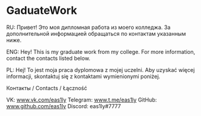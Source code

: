 # GaduateWork

RU: Привет! Это моя дипломная работа из моего колледжа. За дополнительной информацией обращаться по контактам указанным ниже. 

ENG: Hey! This is my graduate work from my college. For more information, contact the contacts listed below.

PL: Hej! To jest moja praca dyplomowa z mojej uczelni. Aby uzyskać więcej informacji, skontaktuj się z kontaktami wymienionymi poniżej.

Контакты / Contacts / Łączność

VK: www.vk.com/eas1ly
Telegram: www.t.me/eas1ly
GitHub: www.github.com/eas1Iy
Discord: eas1ly#7777
